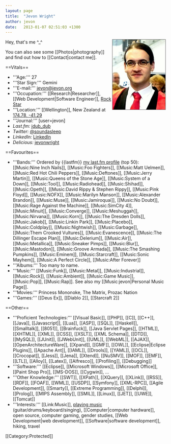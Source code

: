 ```yaml
---
layout: page
title:  "Jevon Wright"
author: jevon
date:   2013-01-07 02:51:03 +1300
---
```


<img src="/img/jevon/graduation.jpg" width="166" height="219" alt="A Photo of Jevon Wright" align="right" style="border:1px solid #666;">Hey, that's me ^_^

You can also see some [[Photos|photography]] and find out how to [[Contact|contact me]].

==Vitals==

* '''Age:''' 27
* '''Star Sign:''' Gemini
* '''E-mail:''' jevon@jevon.org
* '''Occupation:''' [[Research|Researcher]], [[Web Development|Software Engineer]], <a href="http://journals.jevon.org/users/soundasleep/">Rock Star</a>
* '''Location:''' [[Wellington]], New Zealand at <a href="http://maps.google.com/maps?f=q&hl=en&geocode=&q=Wellington&sll=-41.293382,174.775679&sspn=0.088691,0.160675&ie=UTF8&t=k&z=13&iwloc=addr">174.78, -41.29</a>
* '''Journal:''' [user=jevon]
* *Last.fm:* <a href="http://www.last.fm/user/jdub_dub" title="My last.fm profile" class="lastfm">jdub_dub</a>
* *Twitter:* <a href="http://twitter.com/soundasleep" title="My Twitter account" class="twitter">@soundasleep</a>
* *LinkedIn:* <a href="http://www.linkedin.com/in/jevonwright" title="My LinkedIn profile" class="linkedin">LinkedIn</a>
* *Delicious:* <a href="http://www.delicious.com/jevonwright/" title="My Delicious bookmarks" class="delicious">jevonwright</a>

==Favourites==

* '''Bands:''' Ordered by {{lastfm}} <a href="http://www.last.fm/user/jdub_dub">my last.fm profile</a> (top 50): [[Music:Nine Inch Nails]], [[Music:Foo Fighters]], [[Music:Matt Uelmen]], [[Music:Red Hot Chili Peppers]], [[Music:Deftones]], [[Music:Jerry Martin]], [[Music:Queens of the Stone Age]], [[Music:System of a Down]], [[Music:Tool]], [[Music:Radiohead]], [[Music:Shihad]], [[Music:Opeth]], [[Music:David Rippy & Stephen Rippy]], [[Music:Pink Floyd]], [[Music:NOFX]], [[Music:Marilyn Manson]], [[Music:Alexander Brandon]], [[Music:Muse]], [[Music:Jamiroquai]], [[Music:No Doubt]], [[Music:Rage Against the Machine]], [[Music:SimCity 4]], [[Music:Minuit]], [[Music:Converge]], [[Music:Meshuggah]], [[Music:Nirvana]], [[Music:Korn]], [[Music:The Dresden Dolls]], [[Music:Jakob]], [[Music:Linkin Park]], [[Music:Placebo]], [[Music:Coldplay]], [[Music:Nightwish]], [[Music:Garbage]], [[Music:Them Crooked Vultures]], [[Music:Evanescence]], [[Music:The Dillinger Escape Plan]], [[Music:Delerium]], [[Music:Air]], [[Music:Metallica]], [[Music:Sneaker Pimps]], [[Music:Blur]], [[Music:Mastodon]], [[Music:Groove Armada]], [[Music:The Smashing Pumpkins]], [[Music:Eminem]], [[Music:Starcraft]], [[Music:Sonic Mayhem]], [[Music:A Perfect Circle]], [[Music:After Forever]]
* '''Albums:''' Too many to name.
* '''Music:''' [[Music:Funk]], [[Music:Metal]], [[Music:Industrial]], [[Music:Rock]], [[Music:Ambient]], [[Music:Game Music]], [[Music:Pop]], [[Music:Rap]]. See also my [[Music:jevon|Personal Music Page]].
* '''Movies:''' Princess Mononoke, The Matrix, Prozac Nation
* '''Games:''' [[Deus Ex]], [[Diablo 2]], [[Starcraft 2]]

==Other==

* '''Proficient Technologies:''' [[Visual Basic]], [[PHP]], [[C]], [[C++]], [[Java]], [[Javascript]], [[Lua]], [[ASP]], [[SQL]], [[Haskell]], [[Smalltalk]], [[8051]], [[Brainfuck]], [[Java Servlet Pages]], [[HTML]], [[XHTML]], [[XML]], [[CSS]], [[XSLT]], [[XML Schema]], [[DTD]], [[MySQL]], [[JUnit]], [[JWebUnit]], [[UML]], [[WebML]], [[AJAX]], [[OpenArchitectureWare]], [[Xpand]], [[GMF]], [[OWL]], [[Eclipse|Eclipse Plugins]], [[Apache Ant]], [[IAML]], [[Drools]], [[YAML]], [[OCL]], [[Crocopat]], [[Jess]], [[Jena]], [[Xtend]], [[NuSMV]], [[MOF]], [[EMF]], [[LTL]], [[Alloy]], [[Latex]], [[Alfresco]], [[Profiling]], [[Debugging]]
* '''Software:''' [[Eclipse]], [[Microsoft Windows]], [[Microsoft Office]], [[Paint Shop Pro]], [[MS-DOS]], [[Cygwin]], ...
* '''Other Knowledge:''' [[SWT]], [[XPath]], [[XQuery]], [[XLink]], [[RSS]], [[RDF]], [[FOAF]], [[WML]], [[USDP]], [[Symfony]], [[XML-RPC]], [[Agile Development]], [[Smarty]], [[Extreme Programming]], [[Delphi]], [[Prolog]], [[MIPS Assembly]], [[SMIL]], [[Linux]], [[JET]], [[UWE]], [[Tomcat]]
* '''Interests:''' [[Link:Music]], <a href="http://journals.jevon.org/users/soundasleep/">playing music</a> (guitar/drums/keyboard/singing), [[Computer|computer hardware]], open source, computer gaming, gender studies, [[Web Development|web development]], [[Software|software development]], hiking, travel

[[Category:Protected]]